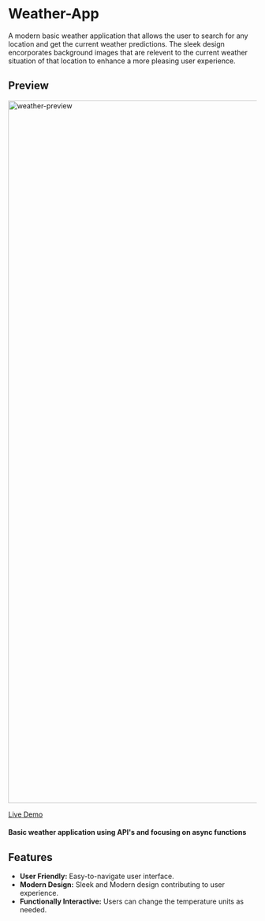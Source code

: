 # Weather-App

A modern basic weather application that allows the user to search for any location and get the current weather predictions. The sleek design encorporates background images that are relevent to the current weather situation of that location to enhance a more pleasing user experience. 

## Preview

<img width="1422" alt="weather-preview" src="https://github.com/DewaldFourie/Weather-App/blob/main/assets/weather-preview.png">

[Live Demo](https://dewaldfourie.github.io/Weather-App/#)
#### Basic weather application using API's and focusing on async functions

## Features

- **User Friendly:** Easy-to-navigate user interface.
- **Modern Design:** Sleek and Modern design contributing to user experience.
- **Functionally Interactive:** Users can change the temperature units as needed.




